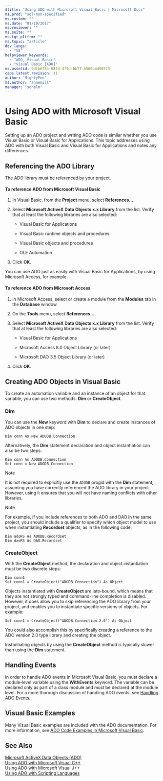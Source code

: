 ```yaml
---
$title: "Using ADO with Microsoft Visual Basic | Microsoft Docs"
ms.prod: "sql-non-specified"
ms.custom: ""
ms.date: "01/19/2017"
ms.reviewer: ""
ms.suite: ""
ms.tgt_pltfrm: ""
ms.topic: "article"
dev_langs: 
  - "VB"
helpviewer_keywords: 
  - "ADO, Visual Basic"
  - "Visual Basic [ADO]"
ms.assetid: 9dfb6784-037d-4f9d-bb7f-b506b4498573
caps.latest.revision: 11
author: "MightyPen"
ms.author: "annemill"
manager: "sonalm"
---
```

# Using ADO with Microsoft Visual Basic
Setting up an ADO project and writing ADO code is similar whether you use Visual Basic or Visual Basic for Applications. This topic addresses using ADO with both Visual Basic and Visual Basic for Applications and notes any differences.  
  
## Referencing the ADO Library  
 The ADO library must be referenced by your project.  
  
#### To reference ADO from Microsoft Visual Basic  
  
1.  In Visual Basic, from the **Project** menu, select **References...**.  
  
2.  Select **Microsoft ActiveX Data Objects x.x Library** from the list. Verify that at least the following libraries are also selected:  
  
    -   Visual Basic for Applications  
  
    -   Visual Basic runtime objects and procedures  
  
    -   Visual Basic objects and procedures  
  
    -   OLE Automation  
  
3.  Click **OK**.  
  
 You can use ADO just as easily with Visual Basic for Applications, by using Microsoft Access, for example.  
  
#### To reference ADO from Microsoft Access  
  
1.  In Microsoft Access, select or create a module from the **Modules** tab in the **Database** window.  
  
2.  On the **Tools** menu, select **References...**.  
  
3.  Select **Microsoft ActiveX Data Objects x.x Library** from the list. Verify that at least the following libraries are also selected:  
  
    -   Visual Basic for Applications  
  
    -   Microsoft Access 8.0 Object Library (or later)  
  
    -   Microsoft DAO 3.5 Object Library (or later)  
  
4.  Click **OK**.  
  
## Creating ADO Objects in Visual Basic  
 To create an automation variable and an instance of an object for that variable, you can use two methods: **Dim** or **CreateObject**.  
  
### Dim  
 You can use the **New** keyword with **Dim** to declare and create instances of ADO objects in one step:  
  
```  
Dim conn As New ADODB.Connection  
```  
  
 Alternatively, the **Dim** statement declaration and object instantiation can also be two steps:  
  
```  
Dim conn As ADODB.Connection  
Set conn = New ADODB.Connection  
```  
  
> [!NOTE]
>  It is not required to explicitly use the `ADODB` progid with the **Dim** statement, assuming you have correctly referenced the ADO library in your project. However, using it ensures that you will not have naming conflicts with other libraries.  
  
> [!NOTE]
>  For example, if you include references to both ADO and DAO in the same project, you should include a qualifier to specify which object model to use when instantiating **Recordset** objects, as in the following code:  
  
```  
Dim adoRS As ADODB.Recordset  
Dim daoRS As DAO.Recordset  
```  
  
### CreateObject  
 With the **CreateObject** method, the declaration and object instantiation must be two discrete steps:  
  
```  
Dim conn1  
Set conn1 = CreateObject("ADODB.Connection") As Object  
```  
  
 Objects instantiated with **CreateObject** are late-bound, which means that they are not strongly typed and command-line completion is disabled. However, it does allow you to skip referencing the ADO library from your project, and enables you to instantiate specific versions of objects. For example:  
  
```  
Set conn1 = CreateObject("ADODB.Connection.2.0") As Object  
```  
  
 You could also accomplish this by specifically creating a reference to the ADO version 2.0 type library and creating the object.  
  
 Instantiating objects by using the **CreateObject** method is typically slower than using the **Dim** statement.  
  
## Handling Events  
 In order to handle ADO events in Microsoft Visual Basic, you must declare a module-level variable using the **WithEvents** keyword. The variable can be declared only as part of a class module and must be declared at the module level. For a more thorough discussion of handling ADO events, see [Handling ADO Events](../../../ado/guide/data/handling-ado-events.md).  
  
## Visual Basic Examples  
 Many Visual Basic examples are included with the ADO documentation. For more information, see [ADO Code Examples in Microsoft Visual Basic](../../../ado/reference/ado-api/ado-code-examples-in-visual-basic.md).  
  
## See Also  
 [Microsoft ActiveX Data Objects (ADO)](../../../ado/microsoft-activex-data-objects-ado.md)   
 [Using ADO with Microsoft Visual C++](../../../ado/guide/appendixes/using-ado-with-microsoft-visual-c.md)   
 [Using ADO with Microsoft Visual J++](../../../ado/guide/appendixes/using-ado-with-microsoft-visual-j.md)   
 [Using ADO with Scripting Languages](../../../ado/guide/appendixes/using-ado-with-scripting-languages.md)